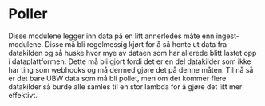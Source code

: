 # Poller
Disse modulene legger inn data på en litt annerledes måte enn ingest-modulene. Disse må bli 
regelmessig kjørt for å så hente ut data fra datakilden og så huske hvor mye av dataen som har
allerede blitt lastet opp i dataplattformen. Dette må bli gjort fordi det er en del datakilder som
ikke har ting som webhooks og må dermed gjøre det på denne måten.
Til nå så er det bare UBW data som må bli pollet, men om det kommer flere datakilder så burde alle
samles til en stor lambda for å gjøre det litt mer effektivt.